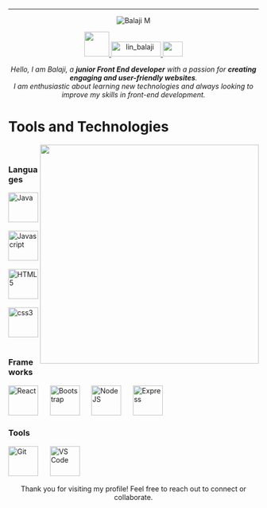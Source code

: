 ---
<div align="center">
  <img src="https://capsule-render.vercel.app/api?type=venom&height=200&color=8372ec&text=Balaji%20M&section=header&reversal=false&fontSize=40&fontAlign=50&animation=twinkling&desc=Junior%20Frontend%20Developer&textBg=false&descSize=31&descAlignY=65&fontAlignY=49"
  alt="Balaji M" />
</div>

<p align="center">
  <a href="https://github.com/B-a-l-aj-i">
  <img src="https://media.giphy.com/media/VgCDAzcKvsR6OM0uWg/giphy.gif" width="50" />
  </a>
  <a href="https://www.linkedin.com/in/bal-aj-i/" target="_blank">
    <img src="https://upload.wikimedia.org/wikipedia/commons/0/01/LinkedIn_Logo.svg" alt="lin_balaji" height="30" width="100" />
  </a>
  <a href="mailto:connectbalajidev@gmail.com">
    <img src="https://seeklogo.com/images/G/gmail-new-2020-logo-32DBE11BB4-seeklogo.com.png" height="30" width="40" />
  </a>
</p>

<p align="center">
 <em> Hello, I am Balaji, a <strong>junior Front End developer</strong> with a passion for <strong>creating engaging and user-friendly websites</strong>.
<br>
I am enthusiastic about learning new technologies and always looking to improve my skills in front-end development.
<br>
</em>
</p>

<!-- STACK -->
<div width="100">
  <h1>Tools and Technologies</h1>
  <img align="right" height="440" src ="https://media.giphy.com/media/uB86ZyWQsnFSGYe2sA/giphy.gif?cid=ecf05e47nv1qzgbr2wuty79u1u35q7dwe1iqhkvh3xbz6vna&ep=v1_gifs_related&rid=giphy.gif&ct=g"/>
  
  <!-- Languages -->
  <br>
  <h3>Languages</h3>
  <img src="https://cdn.jsdelivr.net/gh/devicons/devicon@latest/icons/java/java-original-wordmark.svg" width="60px" alt="Java">
  &nbsp;&nbsp;&nbsp;&nbsp;
  <img src="https://cdn.jsdelivr.net/gh/devicons/devicon@latest/icons/javascript/javascript-original.svg" width="60px" alt="Javascript">
  &nbsp;&nbsp;&nbsp;&nbsp;
  <img src="https://cdn.jsdelivr.net/gh/devicons/devicon@latest/icons/html5/html5-original-wordmark.svg" width="60px" alt="HTML5">
  &nbsp;&nbsp;&nbsp;&nbsp;
  <img src="https://cdn.jsdelivr.net/gh/devicons/devicon@latest/icons/css3/css3-original-wordmark.svg" width="60px" alt="css3">
  &nbsp;&nbsp;&nbsp;&nbsp;

  <!-- Frameworks -->
  <br>
  <h3>Frameworks</h3>
  <img src="https://cdn.jsdelivr.net/gh/devicons/devicon@latest/icons/react/react-original-wordmark.svg" width="60px" alt="React">
  &nbsp;&nbsp;&nbsp;&nbsp;
  <img src="https://cdn.jsdelivr.net/gh/devicons/devicon@latest/icons/bootstrap/bootstrap-plain-wordmark.svg" width="60px" alt="Bootstrap">
  &nbsp;&nbsp;&nbsp;&nbsp;
  <img src="https://cdn.jsdelivr.net/gh/devicons/devicon@latest/icons/nodejs/nodejs-original-wordmark.svg" width="60px" alt="NodeJS">
  &nbsp;&nbsp;&nbsp;&nbsp;
  <img src="https://cdn.jsdelivr.net/gh/devicons/devicon@latest/icons/express/express-original.svg" width="60px" alt="Express">
  &nbsp;&nbsp;&nbsp;&nbsp;

  <!-- Tools -->
  <br>
  <h3>Tools</h3>
  <img src="https://cdn.jsdelivr.net/gh/devicons/devicon@latest/icons/github/github-original-wordmark.svg" width="60px" alt="Git">
  &nbsp;&nbsp;&nbsp;&nbsp;
  <img src="https://cdn.jsdelivr.net/gh/devicons/devicon@latest/icons/vscode/vscode-original-wordmark.svg" width="60px" alt="VS Code">
  &nbsp;&nbsp;&nbsp;&nbsp;
</div>


<p align="center">
  Thank you for visiting my profile! Feel free to reach out to connect or collaborate.
</p>

